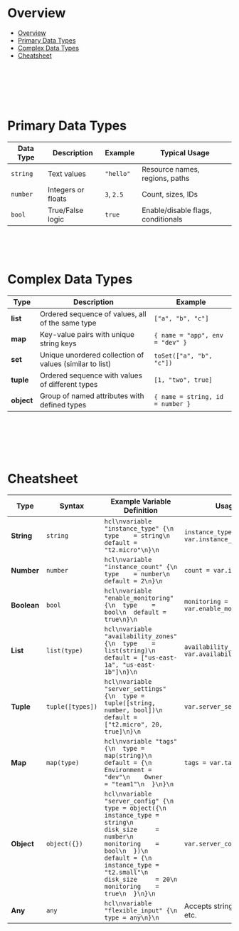 # Overview

- [Overview](#overview)
- [Primary Data Types](#primary-data-types)
- [Complex Data Types](#complex-data-types)
- [Cheatsheet](#cheatsheet)

&nbsp;

&nbsp;

&nbsp;

# Primary Data Types

| Data Type | Description        | Example    | Typical Usage                      |
| --------- | ------------------ | ---------- | ---------------------------------- |
| `string`  | Text values        | `"hello"`  | Resource names, regions, paths     |
| `number`  | Integers or floats | `3`, `2.5` | Count, sizes, IDs                  |
| `bool`    | True/False logic   | `true`     | Enable/disable flags, conditionals |

&nbsp;

&nbsp;

# Complex Data Types

| Type       | Description                                             | Example                          |
| ---------- | ------------------------------------------------------- | -------------------------------- |
| **list**   | Ordered sequence of values, all of the same type        | `["a", "b", "c"]`                |
| **map**    | Key-value pairs with unique string keys                 | `{ name = "app", env = "dev" }`  |
| **set**    | Unique unordered collection of values (similar to list) | `toSet(["a", "b", "c"])`         |
| **tuple**  | Ordered sequence with values of different types         | `[1, "two", true]`               |
| **object** | Group of named attributes with defined types            | `{ name = string, id = number }` |

&nbsp;

&nbsp;

&nbsp;

# Cheatsheet

| **Type**    | **Syntax**       | **Example Variable Definition**                                                                                                                                                                                                                         | **Usage in Code**                               |
| ----------- | ---------------- | ------------------------------------------------------------------------------------------------------------------------------------------------------------------------------------------------------------------------------------------------------- | ----------------------------------------------- |
| **String**  | `string`         | `hcl\nvariable "instance_type" {\n  type    = string\n  default = "t2.micro"\n}\n`                                                                                                                                                                      | `instance_type = var.instance_type`             |
| **Number**  | `number`         | `hcl\nvariable "instance_count" {\n  type    = number\n  default = 2\n}\n`                                                                                                                                                                              | `count = var.instance_count`                    |
| **Boolean** | `bool`           | `hcl\nvariable "enable_monitoring" {\n  type    = bool\n  default = true\n}\n`                                                                                                                                                                          | `monitoring = var.enable_monitoring`            |
| **List**    | `list(type)`     | `hcl\nvariable "availability_zones" {\n  type    = list(string)\n  default = ["us-east-1a", "us-east-1b"]\n}\n`                                                                                                                                         | `availability_zone = var.availability_zones[0]` |
| **Tuple**   | `tuple([types])` | `hcl\nvariable "server_settings" {\n  type = tuple([string, number, bool])\n  default = ["t2.micro", 20, true]\n}\n`                                                                                                                                    | `var.server_settings[1]`                        |
| **Map**     | `map(type)`      | `hcl\nvariable "tags" {\n  type = map(string)\n  default = {\n    Environment = "dev"\n    Owner       = "team1"\n  }\n}\n`                                                                                                                             | `tags = var.tags`                               |
| **Object**  | `object({})`     | `hcl\nvariable "server_config" {\n  type = object({\n    instance_type = string\n    disk_size     = number\n    monitoring    = bool\n  })\n  default = {\n    instance_type = "t2.small"\n    disk_size     = 20\n    monitoring    = true\n  }\n}\n` | `var.server_config.instance_type`               |
| **Any**     | `any`            | `hcl\nvariable "flexible_input" {\n  type = any\n}\n`                                                                                                                                                                                                   | Accepts string, number, list, map, etc.         |

&nbsp;

&nbsp;

&nbsp;
